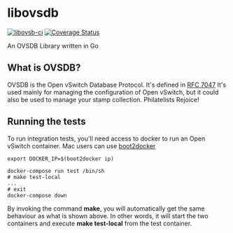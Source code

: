 libovsdb
========

[![libovsb-ci](https://github.com/ovn-org/libovsdb/actions/workflows/ci.yml/badge.svg)](https://github.com/ovn-org/libovsdb/actions/workflows/ci.yml) [![Coverage Status](https://coveralls.io/repos/github/ovn-org/libovsdb/badge.svg?branch=main)](https://coveralls.io/github/ovn-org/libovsdb?branch=main)

An OVSDB Library written in Go

## What is OVSDB?

OVSDB is the Open vSwitch Database Protocol.
It's defined in [RFC 7047](http://tools.ietf.org/html/rfc7047)
It's used mainly for managing the configuration of Open vSwitch, but it could also be used to manage your stamp collection. Philatelists Rejoice!

## Running the tests

To run integration tests, you'll need access to docker to run an Open vSwitch container.
Mac users can use [boot2docker](http://boot2docker.io)

    export DOCKER_IP=$(boot2docker ip)

    docker-compose run test /bin/sh
    # make test-local
    ...
    # exit
    docker-compose down

By invoking the command **make**, you will automatically get the same behaviour as what
is shown above. In other words, it will start the two containers and execute
**make test-local** from the test container.